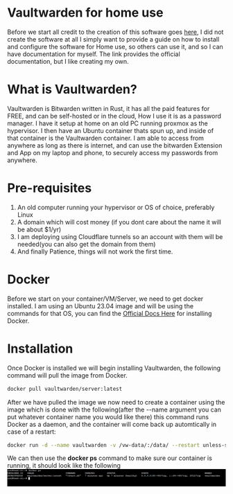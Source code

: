 # Vaultwarden for home use
Before we start all credit to the creation of this software goes [here](https://github.com/dani-garcia/vaultwarden), I did not create the software at all I simply want to provide a guide on how to install and configure the software for Home use, so others can use it, and so I can have documentation for myself. The link provides the official documentation, but I like creating my own.

# What is Vaultwarden?
Vaultwarden is Bitwarden written in Rust, it has all the paid features for FREE, and can be self-hosted or in the cloud, How I use it is as a password manager. I have it setup at home on an old PC running proxmox as the hypervisor. I then have an Ubuntu container thats spun up, and inside of that container is the Vaultwarden container. I am able to access from anywhere as long as there is internet, and can use the bitwarden Extension and App on my laptop and phone, to securely access my passwords from anywhere.

# Pre-requisites
<ol>
  <li>An old computer running your hypervisor or OS of choice, preferably Linux</li>
  <li>A domain which will cost money (if you dont care about the name it will be about $1/yr)</li>
  <li>I am deploying using Cloudflare tunnels so an account with them will be needed(you can also get the domain from them)</li>
  <li>And finally Patience, things will not work the first time.</li>
</ol>

# Docker
Before we start on your container/VM/Server, we need to get docker installed. I am using an Ubuntu 23.04 image and will be using the commands for that OS, you can find the [Official Docs Here](https://docs.docker.com/engine/install/ubuntu/) for installing Docker.

# Installation
Once Docker is installed we will begin installing Vaultwarden, the following command will pull the image from Docker.
```bash
docker pull vaultwarden/server:latest
```
After we have pulled the image we now need to create a container using the image which is done with the following(after the --name argument you can put whatever container name you would like there) this command runs Docker as a daemon, and the container will come back up automtically in case of a restart:
```bash
docker run -d --name vaultwarden -v /vw-data/:/data/ --restart unless-stopped -p 80:80 vaultwarden/server:latest
```
We can then use the <b>docker ps</b> command to make sure our container is running, it should look like the following
<img src="https://github.com/FrancoCarrera1/vaultwardenfc23/blob/main/image/Screenshot%202024-01-02%20223700.png" height="80%" with="80%" alt="docker ps result"/>



